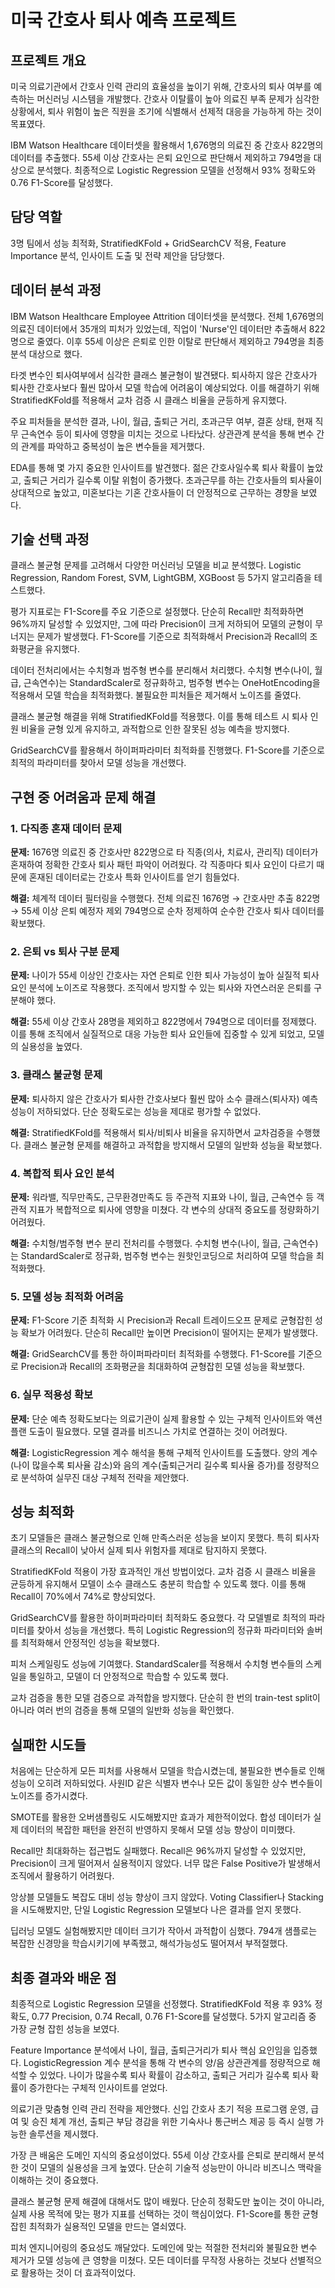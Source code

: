 # 미국 간호사 퇴사 예측 프로젝트

## 프로젝트 개요

미국 의료기관에서 간호사 인력 관리의 효율성을 높이기 위해, 간호사의 퇴사 여부를 예측하는 머신러닝 시스템을 개발했다. 간호사 이탈률이 높아 의료진 부족 문제가 심각한 상황에서, 퇴사 위험이 높은 직원을 조기에 식별해서 선제적 대응을 가능하게 하는 것이 목표였다.

IBM Watson Healthcare 데이터셋을 활용해서 1,676명의 의료진 중 간호사 822명의 데이터를 추출했다. 55세 이상 간호사는 은퇴 요인으로 판단해서 제외하고 794명을 대상으로 분석했다. 최종적으로 Logistic Regression 모델을 선정해서 93% 정확도와 0.76 F1-Score를 달성했다.

## 담당 역할
3명 팀에서 성능 최적화, StratifiedKFold + GridSearchCV 적용, Feature Importance 분석, 인사이트 도출 및 전략 제안을 담당했다.

## 데이터 분석 과정

IBM Watson Healthcare Employee Attrition 데이터셋을 분석했다. 전체 1,676명의 의료진 데이터에서 35개의 피처가 있었는데, 직업이 'Nurse'인 데이터만 추출해서 822명으로 줄였다. 이후 55세 이상은 은퇴로 인한 이탈로 판단해서 제외하고 794명을 최종 분석 대상으로 했다.

타겟 변수인 퇴사여부에서 심각한 클래스 불균형이 발견됐다. 퇴사하지 않은 간호사가 퇴사한 간호사보다 훨씬 많아서 모델 학습에 어려움이 예상되었다. 이를 해결하기 위해 StratifiedKFold를 적용해서 교차 검증 시 클래스 비율을 균등하게 유지했다.

주요 피처들을 분석한 결과, 나이, 월급, 출퇴근 거리, 초과근무 여부, 결혼 상태, 현재 직무 근속연수 등이 퇴사에 영향을 미치는 것으로 나타났다. 상관관계 분석을 통해 변수 간의 관계를 파악하고 중복성이 높은 변수들을 제거했다.

EDA를 통해 몇 가지 중요한 인사이트를 발견했다. 젊은 간호사일수록 퇴사 확률이 높았고, 출퇴근 거리가 길수록 이탈 위험이 증가했다. 초과근무를 하는 간호사들의 퇴사율이 상대적으로 높았고, 미혼보다는 기혼 간호사들이 더 안정적으로 근무하는 경향을 보였다.

## 기술 선택 과정

클래스 불균형 문제를 고려해서 다양한 머신러닝 모델을 비교 분석했다. Logistic Regression, Random Forest, SVM, LightGBM, XGBoost 등 5가지 알고리즘을 테스트했다.

평가 지표로는 F1-Score를 주요 기준으로 설정했다. 단순히 Recall만 최적화하면 96%까지 달성할 수 있었지만, 그에 따라 Precision이 크게 저하되어 모델의 균형이 무너지는 문제가 발생했다. F1-Score를 기준으로 최적화해서 Precision과 Recall의 조화평균을 유지했다.

데이터 전처리에서는 수치형과 범주형 변수를 분리해서 처리했다. 수치형 변수(나이, 월급, 근속연수)는 StandardScaler로 정규화하고, 범주형 변수는 OneHotEncoding을 적용해서 모델 학습을 최적화했다. 불필요한 피처들은 제거해서 노이즈를 줄였다.

클래스 불균형 해결을 위해 StratifiedKFold를 적용했다. 이를 통해 테스트 시 퇴사 인원 비율을 균형 있게 유지하고, 과적합으로 인한 잘못된 성능 예측을 방지했다.

GridSearchCV를 활용해서 하이퍼파라미터 최적화를 진행했다. F1-Score를 기준으로 최적의 파라미터를 찾아서 모델 성능을 개선했다.

## 구현 중 어려움과 문제 해결

### 1. 다직종 혼재 데이터 문제
**문제:** 1676명 의료진 중 간호사만 822명으로 타 직종(의사, 치료사, 관리직) 데이터가 혼재하여 정확한 간호사 퇴사 패턴 파악이 어려웠다. 각 직종마다 퇴사 요인이 다르기 때문에 혼재된 데이터로는 간호사 특화 인사이트를 얻기 힘들었다.

**해결:** 체계적 데이터 필터링을 수행했다. 전체 의료진 1676명 → 간호사만 추출 822명 → 55세 이상 은퇴 예정자 제외 794명으로 순차 정제하여 순수한 간호사 퇴사 데이터를 확보했다.

### 2. 은퇴 vs 퇴사 구분 문제
**문제:** 나이가 55세 이상인 간호사는 자연 은퇴로 인한 퇴사 가능성이 높아 실질적 퇴사 요인 분석에 노이즈로 작용했다. 조직에서 방지할 수 있는 퇴사와 자연스러운 은퇴를 구분해야 했다.

**해결:** 55세 이상 간호사 28명을 제외하고 822명에서 794명으로 데이터를 정제했다. 이를 통해 조직에서 실질적으로 대응 가능한 퇴사 요인들에 집중할 수 있게 되었고, 모델의 실용성을 높였다.

### 3. 클래스 불균형 문제
**문제:** 퇴사하지 않은 간호사가 퇴사한 간호사보다 훨씬 많아 소수 클래스(퇴사자) 예측 성능이 저하되었다. 단순 정확도로는 성능을 제대로 평가할 수 없었다.

**해결:** StratifiedKFold를 적용해서 퇴사/비퇴사 비율을 유지하면서 교차검증을 수행했다. 클래스 불균형 문제를 해결하고 과적합을 방지해서 모델의 일반화 성능을 확보했다.

### 4. 복합적 퇴사 요인 분석
**문제:** 워라밸, 직무만족도, 근무환경만족도 등 주관적 지표와 나이, 월급, 근속연수 등 객관적 지표가 복합적으로 퇴사에 영향을 미쳤다. 각 변수의 상대적 중요도를 정량화하기 어려웠다.

**해결:** 수치형/범주형 변수 분리 전처리를 수행했다. 수치형 변수(나이, 월급, 근속연수)는 StandardScaler로 정규화, 범주형 변수는 원핫인코딩으로 처리하여 모델 학습을 최적화했다.

### 5. 모델 성능 최적화 어려움
**문제:** F1-Score 기준 최적화 시 Precision과 Recall 트레이드오프 문제로 균형잡힌 성능 확보가 어려웠다. 단순히 Recall만 높이면 Precision이 떨어지는 문제가 발생했다.

**해결:** GridSearchCV를 통한 하이퍼파라미터 최적화를 수행했다. F1-Score를 기준으로 Precision과 Recall의 조화평균을 최대화하여 균형잡힌 모델 성능을 확보했다.

### 6. 실무 적용성 확보
**문제:** 단순 예측 정확도보다는 의료기관이 실제 활용할 수 있는 구체적 인사이트와 액션 플랜 도출이 필요했다. 모델 결과를 비즈니스 가치로 연결하는 것이 어려웠다.

**해결:** LogisticRegression 계수 해석을 통해 구체적 인사이트를 도출했다. 양의 계수(나이 많을수록 퇴사율 감소)와 음의 계수(출퇴근거리 길수록 퇴사율 증가)를 정량적으로 분석하여 실무진 대상 구체적 전략을 제안했다.

## 성능 최적화

초기 모델들은 클래스 불균형으로 인해 만족스러운 성능을 보이지 못했다. 특히 퇴사자 클래스의 Recall이 낮아서 실제 퇴사 위험자를 제대로 탐지하지 못했다.

StratifiedKFold 적용이 가장 효과적인 개선 방법이었다. 교차 검증 시 클래스 비율을 균등하게 유지해서 모델이 소수 클래스도 충분히 학습할 수 있도록 했다. 이를 통해 Recall이 70%에서 74%로 향상되었다.

GridSearchCV를 활용한 하이퍼파라미터 최적화도 중요했다. 각 모델별로 최적의 파라미터를 찾아서 성능을 개선했다. 특히 Logistic Regression의 정규화 파라미터와 솔버를 최적화해서 안정적인 성능을 확보했다.

피처 스케일링도 성능에 기여했다. StandardScaler를 적용해서 수치형 변수들의 스케일을 통일하고, 모델이 더 안정적으로 학습할 수 있도록 했다.

교차 검증을 통한 모델 검증으로 과적합을 방지했다. 단순히 한 번의 train-test split이 아니라 여러 번의 검증을 통해 모델의 일반화 성능을 확인했다.

## 실패한 시도들

처음에는 단순하게 모든 피처를 사용해서 모델을 학습시켰는데, 불필요한 변수들로 인해 성능이 오히려 저하되었다. 사원ID 같은 식별자 변수나 모든 값이 동일한 상수 변수들이 노이즈를 증가시켰다.

SMOTE를 활용한 오버샘플링도 시도해봤지만 효과가 제한적이었다. 합성 데이터가 실제 데이터의 복잡한 패턴을 완전히 반영하지 못해서 모델 성능 향상이 미미했다.

Recall만 최대화하는 접근법도 실패했다. Recall은 96%까지 달성할 수 있었지만, Precision이 크게 떨어져서 실용적이지 않았다. 너무 많은 False Positive가 발생해서 조직에서 활용하기 어려웠다.

앙상블 모델들도 복잡도 대비 성능 향상이 크지 않았다. Voting Classifier나 Stacking을 시도해봤지만, 단일 Logistic Regression 모델보다 나은 결과를 얻지 못했다.

딥러닝 모델도 실험해봤지만 데이터 크기가 작아서 과적합이 심했다. 794개 샘플로는 복잡한 신경망을 학습시키기에 부족했고, 해석가능성도 떨어져서 부적절했다.

## 최종 결과와 배운 점

최종적으로 Logistic Regression 모델을 선정했다. StratifiedKFold 적용 후 93% 정확도, 0.77 Precision, 0.74 Recall, 0.76 F1-Score를 달성했다. 5가지 알고리즘 중 가장 균형 잡힌 성능을 보였다.

Feature Importance 분석에서 나이, 월급, 출퇴근거리가 퇴사 핵심 요인임을 입증했다. LogisticRegression 계수 분석을 통해 각 변수의 양/음 상관관계를 정량적으로 해석할 수 있었다. 나이가 많을수록 퇴사 확률이 감소하고, 출퇴근 거리가 길수록 퇴사 확률이 증가한다는 구체적 인사이트를 얻었다.

의료기관 맞춤형 인력 관리 전략을 제안했다. 신입 간호사 초기 적응 프로그램 운영, 급여 및 승진 체계 개선, 출퇴근 부담 경감을 위한 기숙사나 통근버스 제공 등 즉시 실행 가능한 솔루션을 제시했다.

가장 큰 배움은 도메인 지식의 중요성이었다. 55세 이상 간호사를 은퇴로 분리해서 분석한 것이 모델의 실용성을 크게 높였다. 단순히 기술적 성능만이 아니라 비즈니스 맥락을 이해하는 것이 중요했다.

클래스 불균형 문제 해결에 대해서도 많이 배웠다. 단순히 정확도만 높이는 것이 아니라, 실제 사용 목적에 맞는 평가 지표를 선택하는 것이 핵심이었다. F1-Score를 통한 균형 잡힌 최적화가 실용적인 모델을 만드는 열쇠였다.

피처 엔지니어링의 중요성도 깨달았다. 도메인에 맞는 적절한 전처리와 불필요한 변수 제거가 모델 성능에 큰 영향을 미쳤다. 모든 데이터를 무작정 사용하는 것보다 선별적으로 활용하는 것이 더 효과적이었다.